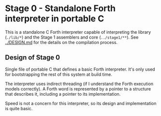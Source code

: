 # Stage 0 - Standalone Forth interpreter in portable C

This is a standalone C Forth interpreter capable of interpreting the library
(`./lib/*`) and the Stage 1 assemblers and core (`../stage1/**`). See
[../DESIGN.md](../DESIGN.md) for the details on the compilation process.

## Design of Stage 0

Single file of portable C that defines a basic Forth interpreter. It's only used
for bootstrapping the rest of this system at build time.

The interpreter uses indirect threading (if I understand the Forth execution
models correctly). A Forth word is represented by a pointer to a structure that
describes it, including a pointer to its implementation.

Speed is not a concern for this interpreter, so its design and implementation is
quite basic.
